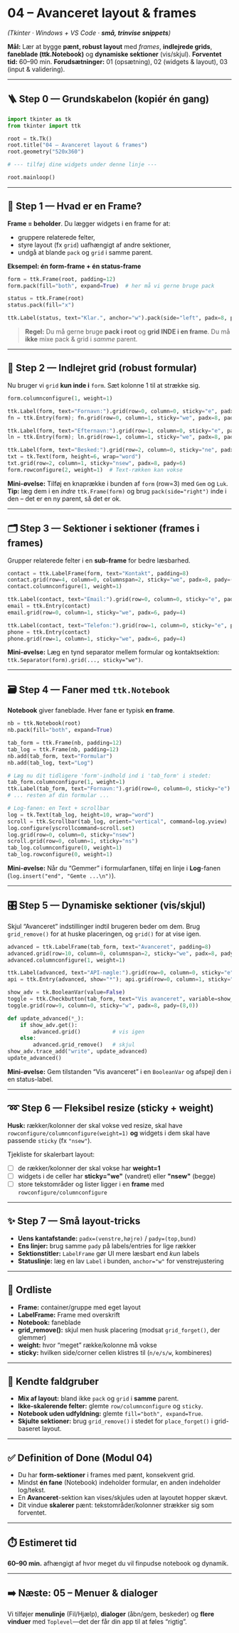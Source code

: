 # **04 – Avanceret layout & frames**

*(Tkinter · Windows + VS Code · **små, trinvise snippets**)*

**Mål:** Lær at bygge **pænt, robust layout** med *frames*, **indlejrede grids**, **faneblade (ttk.Notebook)** og **dynamiske sektioner** (vis/skjul).
**Forventet tid:** 60–90 min.
**Forudsætninger:** 01 (opsætning), 02 (widgets & layout), 03 (input & validering).

---

## 🪜 Step 0 — Grundskabelon (kopiér én gang)

```python
import tkinter as tk
from tkinter import ttk

root = tk.Tk()
root.title("04 – Avanceret layout & frames")
root.geometry("520x360")

# --- tilføj dine widgets under denne linje ---

root.mainloop()
```

---

## 🧱 Step 1 — Hvad er en Frame?

**Frame = beholder**. Du lægger widgets i en frame for at:

* gruppere relaterede felter,
* styre layout (fx `grid`) uafhængigt af andre sektioner,
* undgå at blande `pack` og `grid` i samme parent.

**Eksempel: én form-frame + én status-frame**

```python
form = ttk.Frame(root, padding=12)
form.pack(fill="both", expand=True)  # her må vi gerne bruge pack

status = ttk.Frame(root)
status.pack(fill="x")

ttk.Label(status, text="Klar.", anchor="w").pack(side="left", padx=8, pady=6)
```

> **Regel:** Du må gerne bruge **pack i root** og **grid INDE i en frame**.
> Du må **ikke** mixe pack & grid i *samme* parent.

---

## 🧩 Step 2 — Indlejret grid (robust formular)

Nu bruger vi `grid` **kun inde i** `form`. Sæt kolonne 1 til at strække sig.

```python
form.columnconfigure(1, weight=1)

ttk.Label(form, text="Fornavn:").grid(row=0, column=0, sticky="e", padx=8, pady=6)
fn = ttk.Entry(form); fn.grid(row=0, column=1, sticky="we", padx=8, pady=6)

ttk.Label(form, text="Efternavn:").grid(row=1, column=0, sticky="e", padx=8, pady=6)
ln = ttk.Entry(form); ln.grid(row=1, column=1, sticky="we", padx=8, pady=6)

ttk.Label(form, text="Besked:").grid(row=2, column=0, sticky="ne", padx=8, pady=6)
txt = tk.Text(form, height=6, wrap="word")
txt.grid(row=2, column=1, sticky="nsew", padx=8, pady=6)
form.rowconfigure(2, weight=1)  # Text-rækken kan vokse
```

**Mini-øvelse:** Tilføj en knaprække i bunden af `form` (row=3) med `Gem` og `Luk`.
**Tip:** læg dem i en *indre* `ttk.Frame(form)` og brug `pack(side="right")` inde i den – det er en ny parent, så det er ok.

---

## 🗂️ Step 3 — Sektioner i sektioner (frames i frames)

Grupper relaterede felter i en **sub-frame** for bedre læsbarhed.

```python
contact = ttk.LabelFrame(form, text="Kontakt", padding=8)
contact.grid(row=4, column=0, columnspan=2, sticky="we", padx=8, pady=(0,8))
contact.columnconfigure(1, weight=1)

ttk.Label(contact, text="Email:").grid(row=0, column=0, sticky="e", padx=6, pady=4)
email = ttk.Entry(contact)
email.grid(row=0, column=1, sticky="we", padx=6, pady=4)

ttk.Label(contact, text="Telefon:").grid(row=1, column=0, sticky="e", padx=6, pady=4)
phone = ttk.Entry(contact)
phone.grid(row=1, column=1, sticky="we", padx=6, pady=4)
```

**Mini-øvelse:** Læg en tynd separator mellem formular og kontaktsektion: `ttk.Separator(form).grid(..., sticky="we")`.

---

## 🗃️ Step 4 — Faner med `ttk.Notebook`

**Notebook** giver faneblade. Hver fane er typisk **en frame**.

```python
nb = ttk.Notebook(root)
nb.pack(fill="both", expand=True)

tab_form = ttk.Frame(nb, padding=12)
tab_log = ttk.Frame(nb, padding=12)
nb.add(tab_form, text="Formular")
nb.add(tab_log, text="Log")

# Læg nu dit tidligere 'form'-indhold ind i 'tab_form' i stedet:
tab_form.columnconfigure(1, weight=1)
ttk.Label(tab_form, text="Fornavn:").grid(row=0, column=0, sticky="e")
# ... resten af din formular ...

# Log-fanen: en Text + scrollbar
log = tk.Text(tab_log, height=10, wrap="word")
scroll = ttk.Scrollbar(tab_log, orient="vertical", command=log.yview)
log.configure(yscrollcommand=scroll.set)
log.grid(row=0, column=0, sticky="nsew")
scroll.grid(row=0, column=1, sticky="ns")
tab_log.columnconfigure(0, weight=1)
tab_log.rowconfigure(0, weight=1)
```

**Mini-øvelse:** Når du “Gemmer” i formularfanen, tilføj en linje i **Log**-fanen (`log.insert("end", "Gemte ...\n")`).

---

## 🎛️ Step 5 — Dynamiske sektioner (vis/skjul)

Skjul “Avanceret” indstillinger indtil brugeren beder om dem.
Brug `grid_remove()` for at huske placeringen, og `grid()` for at vise igen.

```python
advanced = ttk.LabelFrame(tab_form, text="Avanceret", padding=8)
advanced.grid(row=10, column=0, columnspan=2, sticky="we", padx=8, pady=8)
advanced.columnconfigure(1, weight=1)

ttk.Label(advanced, text="API-nøgle:").grid(row=0, column=0, sticky="e", padx=6, pady=4)
api = ttk.Entry(advanced, show="*"); api.grid(row=0, column=1, sticky="we", padx=6, pady=4)

show_adv = tk.BooleanVar(value=False)
toggle = ttk.Checkbutton(tab_form, text="Vis avanceret", variable=show_adv)
toggle.grid(row=9, column=0, sticky="w", padx=8, pady=(8,0))

def update_advanced(*_):
    if show_adv.get():
        advanced.grid()          # vis igen
    else:
        advanced.grid_remove()   # skjul
show_adv.trace_add("write", update_advanced)
update_advanced()
```

**Mini-øvelse:** Gem tilstanden “Vis avanceret” i en `BooleanVar` og afspejl den i en status-label.

---

## ➿ Step 6 — Fleksibel resize (sticky + weight)

**Husk:** rækker/kolonner der skal vokse ved resize, skal have `rowconfigure/columnconfigure(weight=1)` **og** widgets i dem skal have passende `sticky` (fx `"nsew"`).

Tjekliste for skalerbart layout:

* [ ] de rækker/kolonner der skal vokse har **weight=1**
* [ ] widgets i de celler har **sticky="we"** (vandret) eller **"nsew"** (begge)
* [ ] store tekstområder og lister ligger i en **frame** med `rowconfigure/columnconfigure`

---

## ✨ Step 7 — Små layout-tricks

* **Uens kantafstande:** `padx=(venstre,højre)` / `pady=(top,bund)`
* **Ens linjer:** brug samme `pady` på labels/entries for lige rækker
* **Sektionstitler:** `LabelFrame` gør UI mere læsbart end *kun* labels
* **Statuslinje:** læg en lav `Label` i bunden, `anchor="w"` for venstrejustering

---

## 🧠 Ordliste

* **Frame:** container/gruppe med eget layout
* **LabelFrame:** Frame med overskrift
* **Notebook:** faneblade
* **grid\_remove():** skjul men husk placering (modsat `grid_forget()`, der glemmer)
* **weight:** hvor “meget” række/kolonne må vokse
* **sticky:** hvilken side/corner cellen klistres til (`n/e/s/w`, kombineres)

---

## 🚧 Kendte faldgruber

* **Mix af layout:** bland ikke `pack` og `grid` i **samme** parent.
* **Ikke-skalerende felter:** glemte `row/columnconfigure` og `sticky`.
* **Notebook uden udfyldning:** glemte `fill="both", expand=True`.
* **Skjulte sektioner:** brug `grid_remove()` i stedet for `place_forget()` i grid-baseret layout.

---

## ✅ Definition of Done (Modul 04)

* Du har **form-sektioner** i frames med pænt, konsekvent grid.
* Mindst **én fane** (Notebook) indeholder formular, en anden indeholder log/tekst.
* En **Avanceret**-sektion kan vises/skjules uden at layoutet hopper skævt.
* Dit vindue **skalerer** pænt: tekstområder/kolonner strækker sig som forventet.

---

## ⏱️ Estimeret tid

**60–90 min.** afhængigt af hvor meget du vil finpudse notebook og dynamik.

---

## ➡️ Næste: **05 – Menuer & dialoger**

Vi tilføjer **menulinje** (Fil/Hjælp), **dialoger** (åbn/gem, beskeder) og **flere vinduer** med `Toplevel`—det der får din app til at føles “rigtig”.

